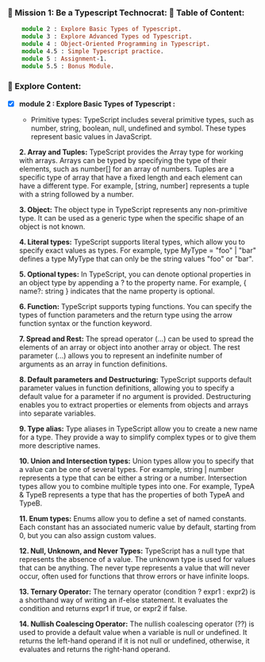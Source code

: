 ### 🎯 Mission 1: Be a Typescript Technocrat: 📗 Table of Content:

```ts
    module 2 : Explore Basic Types of Typescript.
    module 3 : Explore Advanced Types od Typescript.
    module 4 : Object-Oriented Programming in Typescript.
    module 4.5 : Simple Typescript practice.
    module 5 : Assignment-1.
    module 5.5 : Bonus Module.
```
### 📗 Explore Content:
- [x] **module 2 : Explore Basic Types of Typescript :**

    - Primitive types: TypeScript includes several primitive types, such as number, string, boolean, null, undefined and symbol. These types represent basic values in JavaScript.

    **2. Array and Tuples:** TypeScript provides the Array type for working with arrays. Arrays can be typed by specifying the type of their elements, such as number[] for an array of numbers. Tuples are a specific type of array that have a fixed length and each element can have a different type. For example, [string, number] represents a tuple with a string followed by a number.

    **3. Object:** The object type in TypeScript represents any non-primitive type. It can be used as a generic type when the specific shape of an object is not known.

    **4. Literal types:** TypeScript supports literal types, which allow you to specify exact values as types. For example, type MyType = "foo" | "bar" defines a type MyType that can only be the string values "foo" or "bar".

    **5. Optional types:** In TypeScript, you can denote optional properties in an object type by appending a ? to the property name. For example, { name?: string } indicates that the name property is optional.

    **6. Function:** TypeScript supports typing functions. You can specify the types of function parameters and the return type using the arrow function syntax or the function keyword.

    **7. Spread and Rest:** The spread operator (...) can be used to spread the elements of an array or object into another array or object. The rest parameter (...) allows you to represent an indefinite number of arguments as an array in function definitions.

    **8. Default parameters and Destructuring:** TypeScript supports default parameter values in function definitions, allowing you to specify a default value for a parameter if no argument is provided. Destructuring enables you to extract properties or elements from objects and arrays into separate variables.

    **9. Type alias:** Type aliases in TypeScript allow you to create a new name for a type. They provide a way to simplify complex types or to give them more descriptive names.

    **10. Union and Intersection types:** Union types allow you to specify that a value can be one of several types. For example, string | number represents a type that can be either a string or a number. Intersection types allow you to combine multiple types into one. For example, TypeA & TypeB represents a type that has the properties of both TypeA and TypeB.

    **11. Enum types:** Enums allow you to define a set of named constants. Each constant has an associated numeric value by default, starting from 0, but you can also assign custom values.

    **12. Null, Unknown, and Never Types:** TypeScript has a null type that represents the absence of a value. The unknown type is used for values that can be anything. The never type represents a value that will never occur, often used for functions that throw errors or have infinite loops.

    **13. Ternary Operator:** The ternary operator (condition ? expr1 : expr2) is a shorthand way of writing an if-else statement. It evaluates the condition and returns expr1 if true, or expr2 if false.

    **14. Nullish Coalescing Operator:** The nullish coalescing operator (??) is used to provide a default value when a variable is null or undefined. It returns the left-hand operand if it is not null or undefined, otherwise, it evaluates and returns the right-hand operand.





